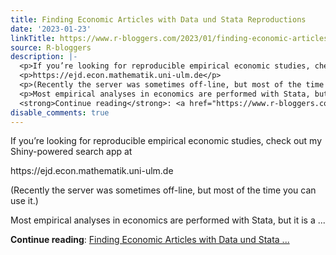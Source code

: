 ```yaml
---
title: Finding Economic Articles with Data und Stata Reproductions
date: '2023-01-23'
linkTitle: https://www.r-bloggers.com/2023/01/finding-economic-articles-with-data-und-stata-reproductions/
source: R-bloggers
description: |-
  <p>If you’re looking for reproducible empirical economic studies, check out my Shiny-powered search app at</p>
  <p>https://ejd.econ.mathematik.uni-ulm.de</p>
  <p>(Recently the server was sometimes off-line, but most of the time you can use it.)</p>
  <p>Most empirical analyses in economics are performed with Stata, but it is a ...</p>
  <strong>Continue reading</strong>: <a href="https://www.r-bloggers.com/2023/01/finding-economic-articles-with-data-und-stata-reproductions/">Finding Economic Articles with Data und Stata ...
disable_comments: true
---
```

<p>If you’re looking for reproducible empirical economic studies, check out my Shiny-powered search app at</p>
<p>https://ejd.econ.mathematik.uni-ulm.de</p>
<p>(Recently the server was sometimes off-line, but most of the time you can use it.)</p>
<p>Most empirical analyses in economics are performed with Stata, but it is a ...</p>
<strong>Continue reading</strong>: <a href="https://www.r-bloggers.com/2023/01/finding-economic-articles-with-data-und-stata-reproductions/">Finding Economic Articles with Data und Stata ...